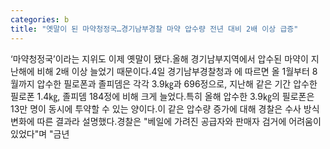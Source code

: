 ```yaml
---
categories: b
title: "옛말이 된 마약청정국…경기남부경찰 마약 압수량 전년 대비 2배 이상 급증"
---
```

‘마약청정국’이라는 지위도 이제 옛말이 됐다.올해 경기남부지역에서 압수된 마약이 지난해에 비해 2배 이상 늘었기 때문이다.4일 경기남부경찰청과 에 따르면 올 1월부터 8월까지 압수한 필로폰과 졸피뎀은 각각 3.9㎏과 696정으로, 지난해 같은 기간 압수한 필로폰 1.4㎏, 졸피뎀 184정에 비해 크게 늘었다.특히 올해 압수한 3.9㎏의 필로폰은 13만 명이 동시에 투약할 수 있는 양이다.이 같은 압수량 증가에 대해 경찰은 수사 방식 변화에 따른 결과라 설명했다.경찰은 "베일에 가려진 공급자와 판매자 검거에 어려움이 있었다"며 "금년